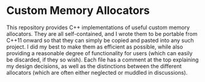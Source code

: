 # Custom Memory Allocators

This repository provides C++ implementations of useful custom memory allocators. They are all self-contained, and I wrote them to be portable from C++11 onward so that they can simply be copied and pasted into any such project. I did my best to make them as efficient as possible, while also providing a reasonable degree of functionality for users (which can easily be discarded, if they so wish). Each file has a comment at the top explaining my design decisions, as well as the distinctions between the different allocators (which are often either neglected or muddled in discussions).